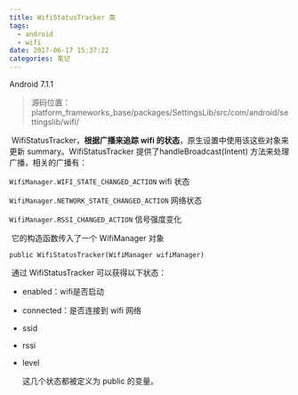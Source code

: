 ```yaml
---
title: WifiStatusTracker 类
tags:
  - android
  - wifi
date: 2017-06-17 15:37:22
categories: 笔记
---
```


Android 7.1.1

> 源码位置：platform_frameworks_base/packages/SettingsLib/src/com/android/settingslib/wifi/

​	WifiStatusTracker，**根据广播来追踪 wifi 的状态**，原生设置中使用该这些对象来更新 summary。WifiStatusTracker 提供了handleBroadcast(Intent) 方法来处理广播，相关的广播有：

`WifiManager.WIFI_STATE_CHANGED_ACTION` wifi 状态

`WifiManager.NETWORK_STATE_CHANGED_ACTION` 网络状态

`WifiManager.RSSI_CHANGED_ACTION` 信号强度变化

​	它的构造函数传入了一个 WifiManager 对象

`public WifiStatusTracker(WifiManager wifiManager)`

​	通过 WifiStatusTracker 可以获得以下状态：

+ enabled：wifi是否启动

+ connected：是否连接到 wifi 网络

+ ssid

+ rssi

+ level

  这几个状态都被定义为 public 的变量。